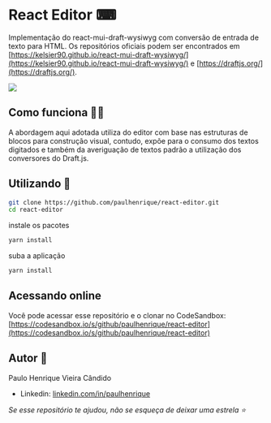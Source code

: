 # React Editor ⌨
Implementação do react-mui-draft-wysiwyg com conversão de entrada de texto para HTML. Os repositórios oficiais podem ser encontrados em [https://kelsier90.github.io/react-mui-draft-wysiwyg/](https://kelsier90.github.io/react-mui-draft-wysiwyg/) e [https://draftjs.org/](https://draftjs.org/).

<img src="https://media.giphy.com/media/lJNoBCvQYp7nq/giphy.gif" />

## Como funciona 👨‍💻
A abordagem aqui adotada utiliza do editor com base nas estruturas de blocos para construção visual, contudo, expõe para o consumo dos textos digitados e também da averiguação de textos padrão a utilização dos conversores do Draft.js.


## Utilizando 🚀

```sh
git clone https://github.com/paulhenrique/react-editor.git
cd react-editor
```

instale os pacotes 

```sh
yarn install
```

suba a aplicação

```sh
yarn install
```

## Acessando online
Você pode acessar esse repositório e o clonar no CodeSandbox: [https://codesandbox.io/s/github/paulhenrique/react-editor](https://codesandbox.io/s/github/paulhenrique/react-editor)

## Autor 🧑
Paulo Henrique Vieira Cândido
* Linkedin: [linkedin.com/in/paulhenrique](https://www.linkedin.com/in/paulhenriquev/)


_Se esse repositório te ajudou, não se esqueça de deixar uma estrela ⭐_ 
